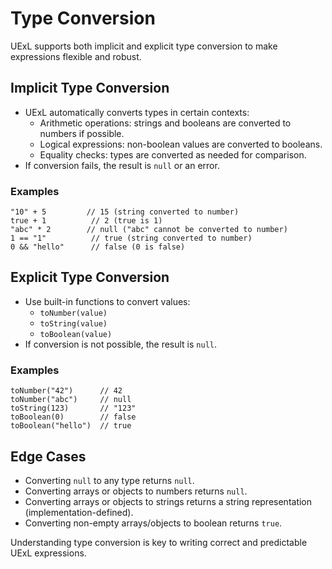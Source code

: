 # Type Conversion

UExL supports both implicit and explicit type conversion to make expressions flexible and robust.

## Implicit Type Conversion
- UExL automatically converts types in certain contexts:
  - Arithmetic operations: strings and booleans are converted to numbers if possible.
  - Logical expressions: non-boolean values are converted to booleans.
  - Equality checks: types are converted as needed for comparison.
- If conversion fails, the result is `null` or an error.

### Examples
```
"10" + 5         // 15 (string converted to number)
true + 1          // 2 (true is 1)
"abc" * 2        // null ("abc" cannot be converted to number)
1 == "1"          // true (string converted to number)
0 && "hello"      // false (0 is false)
```

## Explicit Type Conversion
- Use built-in functions to convert values:
  - `toNumber(value)`
  - `toString(value)`
  - `toBoolean(value)`
- If conversion is not possible, the result is `null`.

### Examples
```
toNumber("42")      // 42
toNumber("abc")     // null
toString(123)       // "123"
toBoolean(0)        // false
toBoolean("hello")  // true
```

## Edge Cases
- Converting `null` to any type returns `null`.
- Converting arrays or objects to numbers returns `null`.
- Converting arrays or objects to strings returns a string representation (implementation-defined).
- Converting non-empty arrays/objects to boolean returns `true`.

Understanding type conversion is key to writing correct and predictable UExL expressions.
